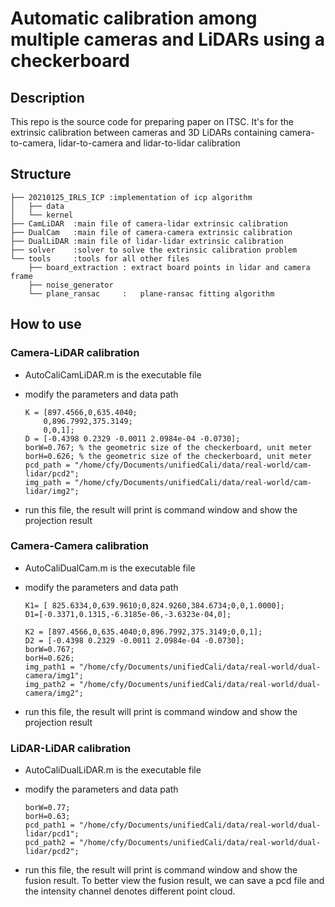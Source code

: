 # Automatic calibration among multiple cameras and LiDARs using a checkerboard



## Description

This repo is the source code for preparing paper on ITSC. It's for the extrinsic calibration between cameras and 3D LiDARs containing camera-to-camera, lidar-to-camera and lidar-to-lidar calibration



## Structure

```
├── 20210125_IRLS_ICP :implementation of icp algorithm
│   ├── data
│   └── kernel
├── CamLiDAR  :main file of camera-lidar extrinsic calibration
├── DualCam   :main file of camera-camera extrinsic calibration 
├── DualLiDAR :main file of lidar-lidar extrinsic calibration
├── solver    :solver to solve the extrinsic calibration problem
└── tools     :tools for all other files
    ├── board_extraction : extract board points in lidar and camera frame
    ├── noise_generator
    └── plane_ransac     :   plane-ransac fitting algorithm

```

## How to use

### Camera-LiDAR calibration

- AutoCaliCamLiDAR.m is the executable file

- modify the parameters and data path 

  ```
  K = [897.4566,0,635.4040;
      0,896.7992,375.3149;
      0,0,1];
  D = [-0.4398 0.2329 -0.0011 2.0984e-04 -0.0730];
  borW=0.767; % the geometric size of the checkerboard, unit meter
  borH=0.626; % the geometric size of the checkerboard, unit meter
  pcd_path = "/home/cfy/Documents/unifiedCali/data/real-world/cam-lidar/pcd2";
  img_path = "/home/cfy/Documents/unifiedCali/data/real-world/cam-lidar/img2";
  ```

- run this file, the result will print is command window and show the projection result 



### Camera-Camera calibration

- AutoCaliDualCam.m is the executable file

- modify the parameters and data path 

  ```
  K1= [ 825.6334,0,639.9610;0,824.9260,384.6734;0,0,1.0000];
  D1=[-0.3371,0.1315,-6.3185e-06,-3.6323e-04,0];
  
  K2 = [897.4566,0,635.4040;0,896.7992,375.3149;0,0,1];
  D2 = [-0.4398 0.2329 -0.0011 2.0984e-04 -0.0730];
  borW=0.767;
  borH=0.626;
  img_path1 = "/home/cfy/Documents/unifiedCali/data/real-world/dual-camera/img1";
  img_path2 = "/home/cfy/Documents/unifiedCali/data/real-world/dual-camera/img2";
  ```

- run this file, the result will print is command window and show the projection result 

### LiDAR-LiDAR calibration

- AutoCaliDualLiDAR.m is the executable file

- modify the parameters and data path 

  ```
  borW=0.77;
  borH=0.63;
  pcd_path1 = "/home/cfy/Documents/unifiedCali/data/real-world/dual-lidar/pcd1";
  pcd_path2 = "/home/cfy/Documents/unifiedCali/data/real-world/dual-lidar/pcd2";
  ```

- run this file, the result will print is command window and show the fusion result. To better view the fusion result, we can save a pcd file and the intensity channel denotes different point cloud.





